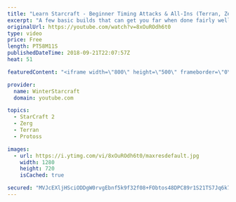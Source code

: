 ```yaml
---
title: "Learn Starcraft - Beginner Timing Attacks & All-Ins (Terran, Zerg & Protoss)"
excerpt: "A few basic builds that can get you far when done fairly well. Also important is how not to overextend and lose everything."
originalUrl: https://youtube.com/watch?v=8xOuROdh6t0
type: video
price: Free
length: PT58M11S
publishedDateTime: 2018-09-21T22:07:57Z
heat: 51

featuredContent: "<iframe width=\"800\" height=\"500\" frameborder=\"0\" src=\"https://www.youtube.com/embed/8xOuROdh6t0\" allow=\"accelerometer; autoplay; encrypted-media; gyroscope; picture-in-picture\" allowfullscreen></iframe>"

provider:
  name: WinterStarcraft
  domain: youtube.com

topics:
  - StarCraft 2
  - Zerg
  - Terran
  - Protoss

images:
  - url: https://i.ytimg.com/vi/8xOuROdh6t0/maxresdefault.jpg
    width: 1280
    height: 720
    isCached: true

secured: "MVJcEXljHSciODDgW0rvgEbnf5k9f32f08+FObtos48DPC89r1S21TS7Jq6k7nCP6MVk0yLmZ0loN77NhikRDOum2Q3SAiFnsHn2hVDkHazMuBXXynpVCTZ2EbPrRojZ9cKwDbBoAqkPDIHaapNZw3LGtRpKn8TrdxVARE9/AbitB6dvoCq17sU1NFFZAgcpGDQ1gJl5s8MJ63pFx2ksrVM64S7QAo++RwfntJsofr7nbynmBTDKvUUuSnlnFgk89RbIfBHlWVUxYKaXOJwve0TmD05jLnzX1dNR4A3Uen/BXrFneJ+VJ5kd5ucm0+7zgHkFInAVqQMTqCKFZHCHCXC5YmlSD4xtI4xmC1+i0Hf87TWGvzSph40pld4daoARrCkDx98dTV+qFUa8Bf7K31N5xyY8hKoV8HXjaGuszoU=;l0AeGEUbGdBNCzP3uXh+OQ=="
---
```


